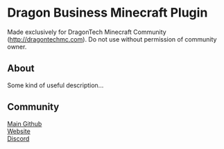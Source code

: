 # Dragon Business Minecraft Plugin

Made exclusively for DragonTech Minecraft Community (http://dragontechmc.com). Do not use without permission of community owner.

## About

Some kind of useful description...

## Community

[Main Github](http://github.com/dragontechmc)  
[Website](http://dragontechmc.com)  
[Discord](https://discord.gg/Q6mzRPU)  
